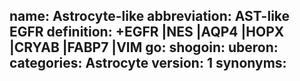 name: Astrocyte-like
abbreviation: AST-like EGFR
definition: +EGFR |NES |AQP4 |HOPX |CRYAB |FABP7 |VIM
go: 
shogoin: 
uberon: 
categories: Astrocyte
version: 1 
synonyms:
---

